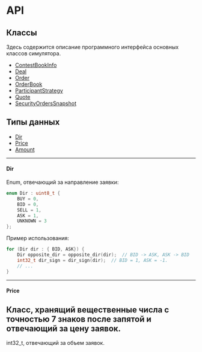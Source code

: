 # API

## Классы
Здесь содержится описание программного интерфейса основных классов симулятора.

* [ContestBookInfo](ContestBookInfo.md)
* [Deal](Deal.md)
* [Order](Order.md)
* [OrderBook](OrderBook.md)
* [ParticipantStrategy](ParticipantStrategy.md)
* [Quote](Quote.md)
* [SecurityOrdersSnapshot](SecurityOrdersSnapshot.md)

## Типы данных
* [Dir](#dir)
* [Price](#price)
* [Amount](#amount)

-------
<a name="dir"></a>
#### Dir
Enum, отвечающий за направление заявки:
```cpp
enum Dir : uint8_t {
    BUY = 0,
    BID = 0,
    SELL = 1,
    ASK = 1,
    UNKNOWN = 3
};
```
Пример использования:
```cpp
for (Dir dir : { BID, ASK}) {
    Dir opposite_dir = opposite_dir(dir);  // BID -> ASK, ASK -> BID
    int32_t dir_sign = dir_sign(dir);  // BID = 1, ASK = -1.
    // ...
}
```
----------
<a name="price"></a>
#### Price
Класс, хранящий вещественные числа с точностью 7 знаков после запятой и отвечающий за цену заявок.
----------
<a name="Amount"></a>
int32_t, отвечающий за объем заявок.